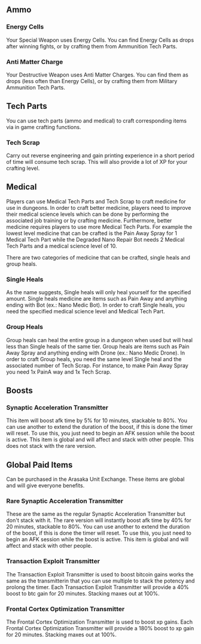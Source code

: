 ## Ammo

### Energy Cells  

Your Special Weapon uses Energy Cells. You can find Energy Cells as drops after winning fights, or by crafting them from Ammunition Tech Parts.  

### Anti Matter Charge  

Your Destructive Weapon uses Anti Matter Charges. You can find them as drops (less often than Energy Cells), or by crafting them from Military Ammunition Tech Parts.  

## Tech Parts  
You can use tech parts (ammo and medical) to craft corresponding items via in game crafting functions.  

### Tech Scrap  
Carry out reverse engineering and gain printing experience in a short period of time will consume tech scrap. This will also provide a lot of XP for your crafting level.

## Medical  

Players can use Medical Tech Parts and Tech Scrap to craft medicine for use in dungeons. In order to craft better medicine, players need to improve their medical science levels which can be done by performing the associated job training or by crafting medicine. Furthermore, better medicine requires players to use more Medical Tech Parts. For example the lowest level medicine that can be crafted is the Pain Away Spray  for 1 Medical Tech Part while the Degraded Nano Repair Bot needs 2 Medical Tech Parts and a medical science level of 10.  
  
There are two categories of medicine that can be crafted, single heals and group heals.  

### Single Heals  

As the name suggests, Single heals will only heal yourself for the specified amount. Single heals medicine are items such as Pain Away and anything ending with Bot (ex.: Nano Medic Bot). In order to craft Single heals, you need the specified medical science level and Medical Tech Part.  

### Group Heals  

Group heals can heal the entire group in a dungeon when used but will heal less than Single heals of the same tier. Group heals are items such as Pain Away Spray and anything ending with Drone (ex.: Nano Medic Drone). In order to craft Group heals, you need the same level Single heal and the associated number of Tech Scrap. For instance, to make Pain Away Spray you need 1x PainA way and 1x Tech Scrap.  

## Boosts

### Synaptic Acceleration Transmitter

This item will boost afk time by 5% for 10 minutes, stackable to 80%. You can use another to extend the duration of the boost, if this is done the timer will reset. To use this, you just need to begin an AFK session while the boost is active. This item is global and will affect and stack with other people. This does not stack with the rare version.

## Global Paid Items

Can be purchased in the Arasaka Unit Exchange. These items are global and will give everyone benefits.

### Rare Synaptic Acceleration Transmitter

These are the same as the regular Synaptic Acceleration Transmitter but don't stack with it. The rare version will instantly boost afk time by 40% for 20 minutes, stackable to 80%. You can use another to extend the duration of the boost, if this is done the timer will reset. To use this, you just need to begin an AFK session while the boost is active. This item is global and will affect and stack with other people.

### Transaction Exploit Transmitter

The Transaction Exploit Transmitter is used to boost bitcoin gains works the same as the transmitterin that you can use multiple to stack the potency and prolong the timer. Each Transaction Exploit Transmitter will provide a 40% boost to btc gain for 20 minutes. Stacking maxes out at 100%.

### Frontal Cortex Optimization Transmitter

The Frontal Cortex Optimization Transmitter is used to boost xp gains. Each Frontal Cortex Optimization Transmitter will provide a 180% boost to xp gain for 20 minutes. Stacking maxes out at 100%.
